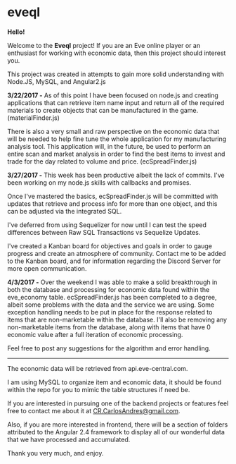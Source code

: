 # eveql
<B>Hello!</B> 

Welcome to the <B>Eveql</B> project! If you are an Eve online player or an enthusiast for working with economic data, then this project should interest you.

This project was created in attempts to gain more solid understanding with Node.JS, MySQL, and Angular2.js

<B>3/22/2017 -</B>
As of this point I have been focused on node.js and creating applications that can retrieve item name input and return all of the required materials to create objects that can be manufactured in the game. (materialFinder.js)

There is also a very small and raw perspective on the economic data that will be needed to help fine tune the whole application for my manufacturing analysis tool. This application will, in the future, be used to perform an entire scan and market analysis in order to find the best items to invest and trade for the day related to volume and price. (ecSpreadFinder.js)

<B>3/27/2017 -</B>
This week has been productive albeit the lack of commits. I've been working on my node.js skills with callbacks and promises.

Once I've mastered the basics, ecSpreadFinder.js will be committed with updates that retrieve and process info for more than one object, and this can be adjusted via the integrated SQL.

I've deferred from using Sequelizer for now until I can test the speed differences between Raw SQL Transactions vs Sequelize Updates.

I've created a Kanban board for objectives and goals in order to gauge progress and create an atmosphere of community. 
Contact me to be added to the Kanban board, and for information regarding the Discord Server for more open communication.

<B>4/3/2017 -</B>
Over the weekend I was able to make a solid breakthrough in both the database and processing for economic data found within the eve_economy table. ecSpreadFinder.js has been completed to a degree, albeit some problems with the data and the service we are using. Some exception handling needs to be put in place for the response related to items that are non-marketable within the database. I'll also be removing any non-marketable items from the database, along with items that have 0 economic value after a full iteration of economic processing.

Feel free to post any suggestions for the algorithm and error handling.

_____________________________________________________________________________
The economic data will be retrieved from api.eve-central.com.

I am using MySQL to organize item and economic data, it should be found within the repo for you to mimic the table structures if need be.

If you are interested in pursuing one of the backend projects or features feel free to contact me about it at CR.CarlosAndres@gmail.com.

Also, if you are more interested in frontend, there will be a section of folders attributed to the Angular 2.4 framework to display all of our wonderful data that we have processed and accumulated.

Thank you very much, and enjoy.
